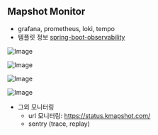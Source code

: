 ## Mapshot Monitor

- grafana, prometheus, loki, tempo
- 템플릿 정보 [spring-boot-observability](https://github.com/blueswen/spring-boot-observability)

![Image](https://github.com/user-attachments/assets/1ab115d9-eb2a-4b45-8d7c-47ab937129c9)

![Image](https://github.com/user-attachments/assets/2248198c-6d03-4b52-b089-9b9d711b9ec1)

![Image](https://github.com/user-attachments/assets/83677f49-5b4d-4fe2-b334-b7b53c6b2e0b)

![Image](https://github.com/user-attachments/assets/fe058ab8-bbee-40dd-8f58-81c4b890163e)

- 그외 모니터링
  - url 모니터링: https://status.kmapshot.com/
  - sentry (trace, replay)
